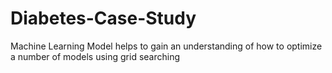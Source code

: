 # Diabetes-Case-Study
Machine Learning Model helps to gain an understanding of how to optimize a number of models using grid searching
